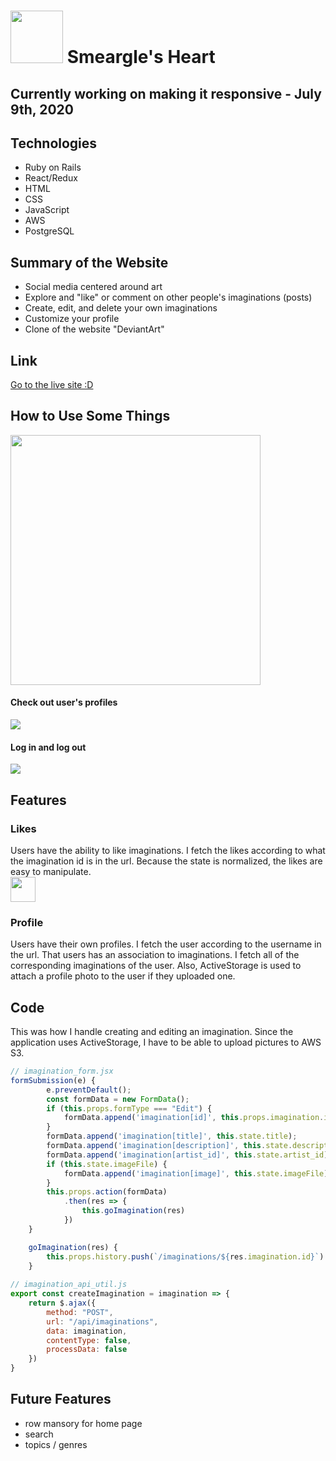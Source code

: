 # <img src="https://smearglesheart-seeds.s3-us-west-1.amazonaws.com/Smeargle-Head.png" height="84"> Smeargle's Heart

## Currently working on making it responsive - July 9th, 2020

## Technologies 
* Ruby on Rails
* React/Redux
* HTML 
* CSS
* JavaScript
* AWS 
* PostgreSQL

## Summary of the Website 
* Social media centered around art
* Explore and "like" or comment on other people's imaginations (posts)
* Create, edit, and delete your own imaginations
* Customize your profile 
* Clone of the website "DeviantArt"

## Link
[Go to the live site :D](https://smearglesheart.herokuapp.com/#/)

## How to Use Some Things  
<img src="https://smearglesheart-seeds.s3-us-west-1.amazonaws.com/Screen+Shot+2020-05-08+at+11.29.24+AM.png" height="400">

#### Check out user's profiles
![](https://media.giphy.com/media/gg8UI7ZGiszpOreSft/giphy.gif)


#### Log in and log out
![](https://media.giphy.com/media/JrGSlccHZSasFwz6wj/giphy.gif)

## Features
### Likes 
Users have the ability to like imaginations. I fetch the likes according to what the imagination id is in the url. Because the state is normalized, the likes are easy to manipulate.  
<img src="https://smearglesheart-seeds.s3-us-west-1.amazonaws.com/Screen+Shot+2020-05-08+at+10.59.50+AM.png" height="40">

### Profile
Users have their own profiles. I fetch the user according to the username in the url. That users has an association to imaginations. I fetch all of the corresponding imaginations of the user. Also, ActiveStorage is used to attach a profile photo to the user if they uploaded one. 

## Code
This was how I handle creating and editing an imagination. Since the application uses ActiveStorage, I have to be able to upload pictures to AWS S3.
```javascript 
// imagination_form.jsx 
formSubmission(e) { 
        e.preventDefault();
        const formData = new FormData();
        if (this.props.formType === "Edit") { 
            formData.append('imagination[id]', this.props.imagination.id)
        }
        formData.append('imagination[title]', this.state.title);
        formData.append('imagination[description]', this.state.description);
        formData.append('imagination[artist_id]', this.state.artist_id); 
        if (this.state.imageFile) {
            formData.append('imagination[image]', this.state.imageFile);
        } 
        this.props.action(formData)
            .then(res => {
                this.goImagination(res)
            })
    }

    goImagination(res) { 
        this.props.history.push(`/imaginations/${res.imagination.id}`)
    }
    
// imagination_api_util.js
export const createImagination = imagination => {
    return $.ajax({
        method: "POST", 
        url: "/api/imaginations",
        data: imagination,
        contentType: false,
        processData: false
    })
}
```
## Future Features
* row mansory for home page
* search
* topics / genres

